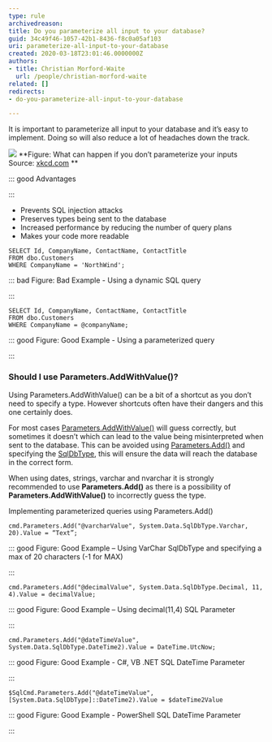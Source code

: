 ```yaml
---
type: rule
archivedreason: 
title: Do you parameterize all input to your database?
guid: 34c49f46-1057-42b1-8436-f8c0a05af103
uri: parameterize-all-input-to-your-database
created: 2020-03-18T23:01:46.0000000Z
authors:
- title: Christian Morford-Waite
  url: /people/christian-morford-waite
related: []
redirects:
- do-you-parameterize-all-input-to-your-database

---
```


It is important to parameterize all input to your database and it’s easy to implement.
Doing so will also reduce a lot of headaches down the track.

 ![](ParameterizeSqlInputsXKCD.png) **Figure: What can happen if you don’t parameterize your inputs
Source: [xkcd.com](https://xkcd.com/327/)
** 

<!--endintro-->




::: good
Advantages

:::

* Prevents SQL injection attacks
* Preserves types being sent to the database
* Increased performance by reducing the number of query plans
* Makes your code more readable




```
SELECT Id, CompanyName, ContactName, ContactTitle
FROM dbo.Customers
WHERE CompanyName = 'NorthWind';
```




::: bad
Figure: Bad Example - Using a dynamic SQL query

:::



```
SELECT Id, CompanyName, ContactName, ContactTitle
FROM dbo.Customers
WHERE CompanyName = @companyName;
```




::: good
Figure: Good Example - Using a parameterized query

:::

### Should I use Parameters.AddWithValue()?


Using Parameters.AddWithValue() can be a bit of a shortcut as you don’t need to specify a type. However shortcuts often have their dangers and this one certainly does.

For most cases [Parameters.AddWithValue()](https://docs.microsoft.com/en-us/dotnet/api/system.data.sqlclient.sqlparametercollection.addwithvalue?view=netframework-4.8) will guess correctly, but sometimes it doesn’t which can lead to the value being misinterpreted when sent to the database. This can be avoided using [Parameters.Add()](https://docs.microsoft.com/en-us/dotnet/api/system.data.sqlclient.sqlparametercollection.add?view=netframework-4.8) and specifying the [SqlDbType](https://docs.microsoft.com/en-us/dotnet/api/system.data.sqldbtype?view=netframework-4.8), this will ensure the data will reach the database in the correct form.

When using dates, strings, varchar and nvarchar it is strongly recommended to use  **Parameters.Add()** as there is a possibility of  **Parameters.AddWithValue()** to incorrectly guess the type.

Implementing parameterized queries using Parameters.Add()



```
cmd.Parameters.Add("@varcharValue", System.Data.SqlDbType.Varchar, 20).Value = “Text”;
```




::: good
Figure: Good Example – Using VarChar SqlDbType and specifying a max of 20 characters (-1 for MAX)

:::



```
cmd.Parameters.Add("@decimalValue", System.Data.SqlDbType.Decimal, 11, 4).Value = decimalValue;
```




::: good
Figure: Good Example – Using decimal(11,4) SQL Parameter

:::



```
cmd.Parameters.Add("@dateTimeValue", System.Data.SqlDbType.DateTime2).Value = DateTime.UtcNow;
```




::: good
Figure: Good Example - C#, VB .NET SQL DateTime Parameter

:::



```
$SqlCmd.Parameters.Add("@dateTimeValue", [System.Data.SqlDbType]::DateTime2).Value = $dateTime2Value
```




::: good
Figure: Good Example - PowerShell SQL DateTime Parameter

:::
